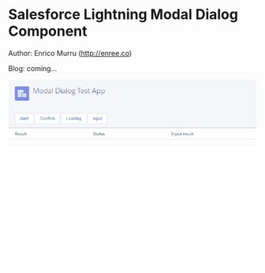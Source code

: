 # Salesforce Lightning Modal Dialog Component

Author: Enrico Murru (http://enree.co)

Blog: coming...

![Demo](https://raw.githubusercontent.com/enreeco/sf-lightning-modaldialog/master/images/demo.gif)